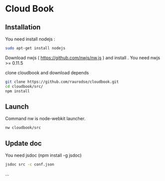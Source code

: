 # Cloud Book #
## Installation ##

You need install nodejs : 
```sh
sudo apt-get install nodejs
```
Download nwjs ( https://github.com/nwjs/nw.js ) and install . You need nwjs >= 0.11.5

clone cloudbook and download depends
```sh
git clone https://github.com/raurodse/cloudbook.git
cd cloudbook/src/
npm install
```

## Launch ##

Command nw is node-webkit launcher.

```sh
nw cloudbook/src
```

## Update doc ##
You need jsdoc (npm install -g jsdoc)
```sh
jsdoc src -c conf.json 
```

...

